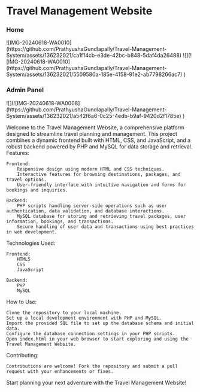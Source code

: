 <h1>Travel Management Website</h1>
<h3>Home</h3>
![IMG-20240618-WA0010](https://github.com/PrathyushaGundlapally/Travel-Management-System/assets/136232021/ca1f14cb-e3de-42bc-b848-5daf4da26488)
![](![IMG-20240618-WA0010](https://github.com/PrathyushaGundlapally/Travel-Management-System/assets/136232021/5509580a-185e-4158-91e2-ab7798266ac7)
)
<h3>Admin Panel</h3>
![](![IMG-20240618-WA0008](https://github.com/PrathyushaGundlapally/Travel-Management-System/assets/136232021/a542f6a6-0c25-4edb-b9af-9420d2f1785e)
)


Welcome to the Travel Management Website, a comprehensive platform designed to streamline travel planning and management. This project combines a dynamic frontend built with HTML, CSS, and JavaScript, and a robust backend powered by PHP and MySQL for data storage and retrieval.
Features:

    Frontend:
        Responsive design using modern HTML and CSS techniques.
        Interactive features for browsing destinations, packages, and travel options.
        User-friendly interface with intuitive navigation and forms for bookings and inquiries.

    Backend:
        PHP scripts handling server-side operations such as user authentication, data validation, and database interactions.
        MySQL database for storing and retrieving travel packages, user information, bookings, and transactions.
        Secure handling of user data and transactions using best practices in web development.

Technologies Used:

    Frontend:
        HTML5
        CSS
        JavaScript 

    Backend:
        PHP 
        MySQL

How to Use:

    Clone the repository to your local machine.
    Set up a local development environment with PHP and MySQL.
    Import the provided SQL file to set up the database schema and initial data.
    Configure the database connection settings in your PHP scripts.
    Open index.html in your web browser to start exploring and using the Travel Management Website.

Contributing:

    Contributions are welcome! Fork the repository and submit a pull request with your enhancements or fixes.

Start planning your next adventure with the Travel Management Website!
